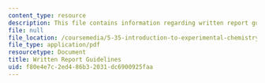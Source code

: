 ```yaml
---
content_type: resource
description: This file contains information regarding written report guidelines.
file: null
file_location: /coursemedia/5-35-introduction-to-experimental-chemistry-fall-2012/f80e4e7c2ed486b32031dc6900925faa_MIT5_35F12_written_report.pdf
file_type: application/pdf
resourcetype: Document
title: Written Report Guidelines
uid: f80e4e7c-2ed4-86b3-2031-dc6900925faa
---
```

